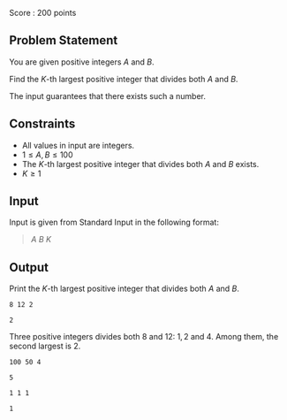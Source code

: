 Score : $200$ points

## Problem Statement

You are given positive integers $A$ and $B$.

Find the $K$-th largest positive integer that divides both $A$ and $B$.

The input guarantees that there exists such a number.

## Constraints

- All values in input are integers.
- $1 \leq A, B \leq 100$
- The $K$-th largest positive integer that divides both $A$ and $B$ exists.
- $K \geq 1$

## Input

Input is given from Standard Input in the following format:

> $A$ $B$ $K$

## Output

Print the $K$-th largest positive integer that divides both $A$ and $B$.

```input1
8 12 2
```

```output1
2
```

Three positive integers divides both $8$ and $12$: $1, 2$ and $4$.
Among them, the second largest is $2$.

```input2
100 50 4
```

```output2
5
```

```input3
1 1 1
```

```output3
1
```
